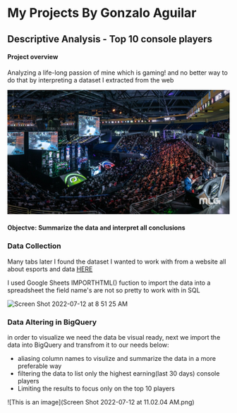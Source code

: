 # My Projects By Gonzalo Aguilar




## Descriptive Analysis - Top 10 console players 

#### Project overview 
Analyzing a life-long passion of mine which is gaming! and no better
way to do that by interpreting a dataset I extracted from the web

![This is an image](4e8db1cb9e03af414122bea4c92fee99.jpg)



#### Objectve: Summarize the data and interpret all conclusions 




### Data Collection 

Many tabs later I found the dataset I wanted to work with from a website all about esports and data [HERE](https://www.esportsearnings.com/players/console-players)

I used Google Sheets IMPORTHTML() fuction to import the data into a spreadsheet the field name's are not so pretty to work with in SQL

<img width="1085" alt="Screen Shot 2022-07-12 at 8 51 25 AM" src="https://user-images.githubusercontent.com/104581752/178510597-f0d5f667-b09d-4ff9-961b-8601e6951654.png">


### Data Altering in BigQuery

in order to visualize we need the data be visual ready, next we import the data into BigQuery and transfrom it to our needs below:

* aliasing column names to visulize and summarize the data in a more preferable way
* filtering the data to list only the highest earning(last 30 days) console players 
* Limiting the results to focus only on the top 10 players 

![This is an image](Screen Shot 2022-07-12 at 11.02.04 AM.png) 











